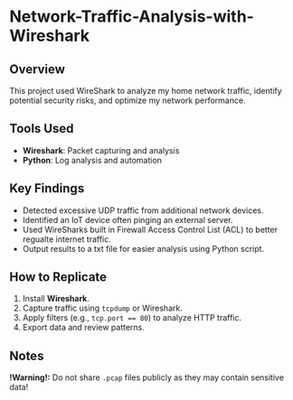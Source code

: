 # Network-Traffic-Analysis-with-Wireshark

## Overview
This project used WireShark to analyze my home network traffic, identify potential security risks, and optimize my network performance.

## Tools Used
- **Wireshark**: Packet capturing and analysis
- **Python**: Log analysis and automation

## Key Findings
- Detected excessive UDP traffic from additional network devices.
- Identified an IoT device often pinging an external server.
- Used WireSharks built in Firewall Access Control List (ACL) to better regualte internet traffic.
- Output results to a txt file for easier analysis using Python script.

## How to Replicate
1. Install **Wireshark**.
2. Capture traffic using `tcpdump` or Wireshark.
3. Apply filters (e.g., `tcp.port == 80`) to analyze HTTP traffic.
4. Export data and review patterns.

## Notes
**!Warning!:** Do not share `.pcap` files publicly as they may contain sensitive data!
